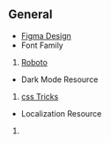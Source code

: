 ## General
- [Figma Design](https://www.figma.com/file/PWvpXr7sBIi4weYD9uIIX8/Smary-pharmacy-%5Bgrad-project%5D?type=design&node-id=6604-10666&mode=design)
- Font Family
1. [Roboto]()


- Dark Mode Resource
1. [css Tricks](https://css-tricks.com/easy-dark-mode-and-multiple-color-themes-in-react/)

- Localization Resource
1. 
